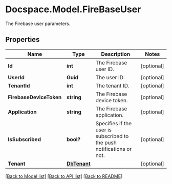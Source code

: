 # Docspace.Model.FireBaseUser
The Firebase user parameters.

## Properties

Name | Type | Description | Notes
------------ | ------------- | ------------- | -------------
**Id** | **int** | The Firebase user ID. | [optional] 
**UserId** | **Guid** | The user ID. | [optional] 
**TenantId** | **int** | The tenant ID. | [optional] 
**FirebaseDeviceToken** | **string** | The Firebase device token. | [optional] 
**Application** | **string** | The Firebase application. | [optional] 
**IsSubscribed** | **bool?** | Specifies if the user is subscribed to the push notifications or not. | [optional] 
**Tenant** | [**DbTenant**](DbTenant.md) |  | [optional] 

[[Back to Model list]](../README.md#documentation-for-models) [[Back to API list]](../README.md#documentation-for-api-endpoints) [[Back to README]](../README.md)

